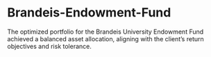 # Brandeis-Endowment-Fund
The optimized portfolio for the Brandeis University Endowment Fund achieved a balanced asset allocation, aligning with the client’s return objectives and risk tolerance. 

